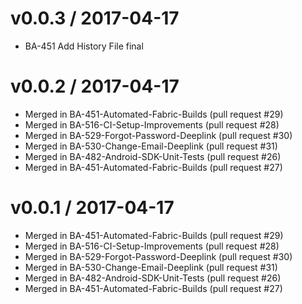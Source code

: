 
v0.0.3 / 2017-04-17
===================

  * BA-451 Add History File final

v0.0.2 / 2017-04-17
===================

  * Merged in BA-451-Automated-Fabric-Builds (pull request #29)
  * Merged in BA-516-CI-Setup-Improvements (pull request #28)
  * Merged in BA-529-Forgot-Password-Deeplink (pull request #30)
  * Merged in BA-530-Change-Email-Deeplink (pull request #31)
  * Merged in BA-482-Android-SDK-Unit-Tests (pull request #26)
  * Merged in BA-451-Automated-Fabric-Builds (pull request #27)

v0.0.1 / 2017-04-17
===================

  * Merged in BA-451-Automated-Fabric-Builds (pull request #29)
  * Merged in BA-516-CI-Setup-Improvements (pull request #28)
  * Merged in BA-529-Forgot-Password-Deeplink (pull request #30)
  * Merged in BA-530-Change-Email-Deeplink (pull request #31)
  * Merged in BA-482-Android-SDK-Unit-Tests (pull request #26)
  * Merged in BA-451-Automated-Fabric-Builds (pull request #27)
